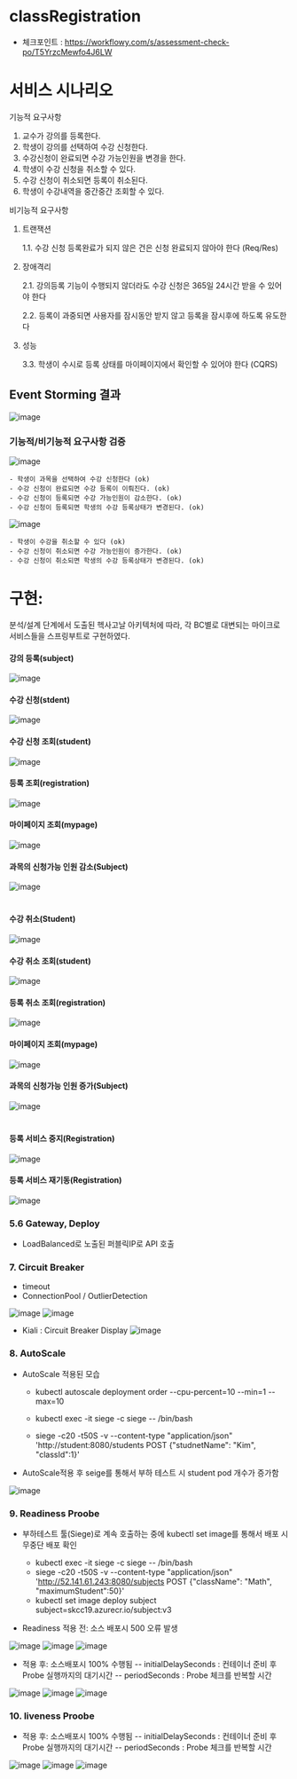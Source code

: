 # classRegistration

- 체크포인트 : https://workflowy.com/s/assessment-check-po/T5YrzcMewfo4J6LW

# 서비스 시나리오

기능적 요구사항

1. 교수가 강의를 등록한다.
2. 학생이 강의를 선택하여 수강 신청한다.
3. 수강신청이 완료되면 수강 가능인원을 변경을 한다.
4. 학생이 수강 신청을 취소할 수 있다.
5. 수강 신청이 취소되면 등록이 취소된다.
6. 학생이 수강내역을 중간중간 조회할 수 있다.

비기능적 요구사항
1. 트랜잭션
 
     1.1. 수강 신청 등록완료가 되지 않은 건은 신청 완료되지 않아야 한다 (Req/Res)

2. 장애격리
 
     2.1. 강의등록 기능이 수행되지 않더라도 수강 신청은 365일 24시간 받을 수 있어야 한다
 
     2.2. 등록이 과중되면 사용자를 잠시동안 받지 않고 등록을 잠시후에 하도록 유도한다

3. 성능
 
     3.3. 학생이 수시로 등록 상태를 마이페이지에서 확인할 수 있어야 한다 (CQRS)




## Event Storming 결과
![image](https://user-images.githubusercontent.com/75401961/105137047-0e3a5e80-5b36-11eb-9daf-ff450041fbc8.png)

### 기능적/비기능적 요구사항 검증

![image](https://user-images.githubusercontent.com/75401961/105254636-5fddfa00-5bc5-11eb-8551-b4e960baf5b5.png)

    - 학생이 과목을 선택하여 수강 신청한다 (ok)
    - 수강 신청이 완료되면 수강 등록이 이뤄진다. (ok)
    - 수강 신청이 등록되면 수강 가능인원이 감소한다. (ok)
    - 수강 신청이 등록되면 학생의 수강 등록상태가 변경된다. (ok)

![image](https://user-images.githubusercontent.com/75401961/105254678-78e6ab00-5bc5-11eb-9810-a456c9bda332.png)

    - 학생이 수강을 취소할 수 있다 (ok)
    - 수강 신청이 취소되면 수강 가능인원이 증가한다. (ok)
    - 수강 신청이 취소되면 학생의 수강 등록상태가 변경된다. (ok)



# 구현:

분석/설계 단계에서 도출된 헥사고날 아키텍처에 따라, 각 BC별로 대변되는 마이크로 서비스들을 스프링부트로 구현하였다. 

#### 강의 등록(subject)
![image](https://user-images.githubusercontent.com/75401961/105138224-f19f2600-5b37-11eb-970c-aa55eb18f3f5.png)

#### 수강 신청(stdent)
![image](https://user-images.githubusercontent.com/75401961/105142752-4e054400-5b3e-11eb-99eb-df3ed4f757ea.png)

#### 수강 신청 조회(student)
![image](https://user-images.githubusercontent.com/75401961/105143181-d4218a80-5b3e-11eb-91e1-22f385e583db.png)

#### 등록 조회(registration)
![image](https://user-images.githubusercontent.com/75401961/105143293-fe734800-5b3e-11eb-8ab7-9740dffa9d71.png)

#### 마이페이지 조회(mypage)
![image](https://user-images.githubusercontent.com/75401961/105143415-29f63280-5b3f-11eb-926f-dc225003d600.png)

#### 과목의 신청가능 인원 감소(Subject)
![image](https://user-images.githubusercontent.com/75401961/105143719-8d806000-5b3f-11eb-8c8d-9bfb21d22d38.png)

# 

#### 수강 취소(Student)
![image](https://user-images.githubusercontent.com/75401961/105143888-cb7d8400-5b3f-11eb-902b-197796845ad3.png)

#### 수강 취소 조회(student)
![image](https://user-images.githubusercontent.com/75401961/105144013-f8319b80-5b3f-11eb-8c5d-9a2b2f197237.png)

#### 등록 취소 조회(registration)
![image](https://user-images.githubusercontent.com/75401961/105144072-0aabd500-5b40-11eb-9b63-c2fd78154769.png)

#### 마이페이지 조회(mypage)
![image](https://user-images.githubusercontent.com/75401961/105144115-18f9f100-5b40-11eb-984b-93f20e539582.png)

#### 과목의 신청가능 인원 증가(Subject)
![image](https://user-images.githubusercontent.com/75401961/105144211-3e86fa80-5b40-11eb-8d26-edc79700d5cc.png)

#

#### 등록 서비스 중지(Registration)
![image](https://user-images.githubusercontent.com/75401961/105144779-18158f00-5b41-11eb-9f86-8bf0d23439aa.png)

#### 등록 서비스 재기동(Registration)
![image](https://user-images.githubusercontent.com/75401961/105144966-5e6aee00-5b41-11eb-8184-54c5cb3d7c5c.png)


### 5.6 Gateway, Deploy

 - LoadBalanced로 노출된 퍼블릭IP로 API 호출



### 7. Circuit Breaker

 - timeout
 - ConnectionPool / OutlierDetection

![image](https://user-images.githubusercontent.com/75401961/105202878-c7745500-5b85-11eb-96e7-beb4523a4501.png)
![image](https://user-images.githubusercontent.com/75401961/105202599-81b78c80-5b85-11eb-88f1-6887ae46e6e3.png)

 - Kiali : Circuit Breaker Display
![image](https://user-images.githubusercontent.com/75401961/105203836-e6bfb200-5b86-11eb-8f1a-0e692728754f.png)

### 8. AutoScale
   
 - AutoScale 적용된 모습

     - kubectl autoscale deployment order --cpu-percent=10 --min=1 --max=10
    
    - kubectl exec -it siege -c siege -- /bin/bash
    - siege -c20 -t50S -v --content-type "application/json" 'http://student:8080/students POST {"studnetName": "Kim", "classId":1}'
 
 
 - AutoScale적용 후 seige를 통해서 부하 테스트 시  student pod 개수가 증가함

![image](https://user-images.githubusercontent.com/75401961/105174161-7b191d00-5b65-11eb-9f2b-dd00bb92fc12.png)



### 9. Readiness Proobe

 - 부하테스트 툴(Siege)로 계속 호출하는 중에 kubectl set image를 통해서 배포 시 무중단 배포 확인
    - kubectl exec -it siege -c siege -- /bin/bash
    - siege -c20 -t50S -v --content-type "application/json" 'http://52.141.61.243:8080/subjects POST {"className": "Math", "maximumStudent":50}'
    - kubectl set image deploy subject subject=skcc19.azurecr.io/subject:v3
   
   
 - Readiness 적용 전: 소스 배포시 500 오류 발생
  
![image](https://user-images.githubusercontent.com/75401961/105190860-cccba280-5b79-11eb-9696-50dd8f1513b0.png)
![image](https://user-images.githubusercontent.com/75401961/105190041-f20be100-5b78-11eb-837b-aa6fd6fc1868.png)
![image](https://user-images.githubusercontent.com/75401961/105190107-05b74780-5b79-11eb-9cbd-a02866a2db7f.png)

  - 적용 후: 소스배포시 100% 수행됨
   -- initialDelaySeconds : 컨테이너 준비 후 Probe 실행까지의 대기시간
   -- periodSeconds : Probe 체크를 반복할 시간
  
![image](https://user-images.githubusercontent.com/75401961/105190771-b02f6a80-5b79-11eb-8e1c-6733d6a80f4d.png)
![image](https://user-images.githubusercontent.com/75401961/105190150-123ba000-5b79-11eb-8212-94693df6e340.png)
![image](https://user-images.githubusercontent.com/75401961/105190334-4020e480-5b79-11eb-99c6-29cc2fd4a529.png)



### 10. liveness Proobe

- 적용 후: 소스배포시 100% 수행됨
   -- initialDelaySeconds : 컨테이너 준비 후 Probe 실행까지의 대기시간
   -- periodSeconds : Probe 체크를 반복할 시간
   
![image](https://user-images.githubusercontent.com/75401961/105257223-ac780400-5bca-11eb-84db-978525d4f991.png)
![image](https://user-images.githubusercontent.com/75401961/105257060-599e4c80-5bca-11eb-8954-06a2df212044.png)
![image](https://user-images.githubusercontent.com/75401961/105257080-6327b480-5bca-11eb-828c-10814c1dc1a5.png)
